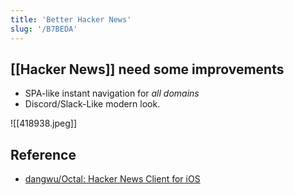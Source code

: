 ```yaml
---
title: 'Better Hacker News'
slug: '/B7BEDA'
---
```


## [[Hacker News]] need some improvements

- SPA-like instant navigation for _all domains_
- Discord/Slack-Like modern look.

![[418938.jpeg]]

## Reference

- [dangwu/Octal: Hacker News Client for iOS](https://github.com/dangwu/Octal)
